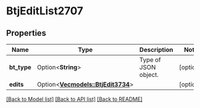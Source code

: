 # BtjEditList2707

## Properties

Name | Type | Description | Notes
------------ | ------------- | ------------- | -------------
**bt_type** | Option<**String**> | Type of JSON object. | [optional]
**edits** | Option<[**Vec<models::BtjEdit3734>**](BTJEdit-3734.md)> |  | [optional]

[[Back to Model list]](../README.md#documentation-for-models) [[Back to API list]](../README.md#documentation-for-api-endpoints) [[Back to README]](../README.md)


